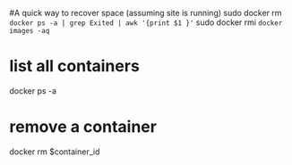 
#A quick way to recover space (assuming site is running)
sudo docker rm `docker ps -a | grep Exited | awk '{print $1 }'`
sudo docker rmi `docker images -aq`

# list all containers
docker ps -a

# remove a container
docker rm $container_id





